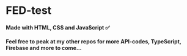 # FED-test 


#### Made with HTML, CSS and JavaScript :white_check_mark:

#### Feel free to peak at my other repos for more API-codes, TypeScript, Firebase and more to come... 
